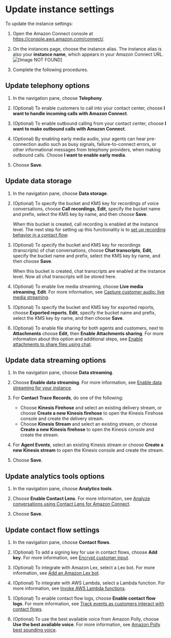 # Update instance settings<a name="update-instance-settings"></a>

To update the instance settings: 

1. Open the Amazon Connect console at [https://console\.aws\.amazon\.com/connect/](https://console.aws.amazon.com/connect/)\.

1. On the instances page, choose the instance alias\. The instance alias is also your **instance name**, which appears in your Amazon Connect URL\.  
![\[Image NOT FOUND\]](http://docs.aws.amazon.com/connect/latest/adminguide/images/instance.png)

1. Complete the following procedures\.

## Update telephony options<a name="update-telephony-options"></a>

1. In the navigation pane, choose **Telephony**\.

1. \(Optional\) To enable customers to call into your contact center, choose **I want to handle incoming calls with Amazon Connect**\.

1. \(Optional\) To enable outbound calling from your contact center, choose **I want to make outbound calls with Amazon Connect**\.

1. \(Optional\) By enabling early media audio, your agents can hear pre\-connection audio such as busy signals, failure\-to\-connect errors, or other informational messages from telephony providers, when making outbound calls\. Choose **I want to enable early media**\.

1. Choose **Save**\.

## Update data storage<a name="update-data-storage-options"></a>

1. In the navigation pane, choose **Data storage**\.

1. \(Optional\) To specify the bucket and KMS key for recordings of voice conversations, choose **Call recordings**, **Edit**, specify the bucket name and prefix, select the KMS key by name, and then choose **Save**\. 

   When this bucket is created, call recording is enabled at the instance level\. The next step for setting up this functionality is to [set up recording behavior in a contact flow](set-up-recordings.md)\.

1. \(Optional\) To specify the bucket and KMS key for recordings \(transcripts\) of chat conversations, choose **Chat transcripts**, **Edit**, specify the bucket name and prefix, select the KMS key by name, and then choose **Save**\. 

   When this bucket is created, chat transcripts are enabled at the instance level\. Now all chat transcripts will be stored here\.

1. \(Optional\) To enable live media streaming, choose **Live media streaming**, **Edit**\. For more information, see [Capture customer audio: live media streaming](customer-voice-streams.md)\.

1. \(Optional\) To specify the bucket and KMS key for exported reports, choose **Exported reports**, **Edit**, specify the bucket name and prefix, select the KMS key by name, and then choose **Save**\.

1. \(Optional\) To enable file sharing for both agents and customers, next to **Attachments** choose **Edit**, then **Enable Attachments sharing**\. For more information about this option and additional steps, see [Enable attachments to share files using chat](enable-attachments.md)\.

## Update data streaming options<a name="update-data-streaming-options"></a>

1. In the navigation pane, choose **Data streaming**\.

1. Choose **Enable data streaming**\. For more information, see [Enable data streaming for your instance](data-streaming.md)\.

1. For **Contact Trace Records**, do one of the following:
   + Choose **Kinesis Firehose** and select an existing delivery stream, or choose **Create a new Kinesis firehose** to open the Kinesis Firehose console and create the delivery stream\.
   + Choose **Kinesis Stream** and select an existing stream, or choose **Create a new Kinesis firehose** to open the Kinesis console and create the stream\.

1. For **Agent Events**, select an existing Kinesis stream or choose **Create a new Kinesis stream** to open the Kinesis console and create the stream\.

1. Choose **Save**\.

## Update analytics tools options<a name="update-analytics-tools"></a>

1. In the navigation pane, choose **Analytics tools**\.

1. Choose **Enable Contact Lens**\. For more information, see [Analyze conversations using Contact Lens for Amazon Connect](analyze-conversations.md)\.

1. Choose **Save**\.

## Update contact flow settings<a name="update-contact-flow-settings"></a>

1. In the navigation pane, choose **Contact flows**\.

1. \(Optional\) To add a signing key for use in contact flows, choose **Add key**\. For more information, see [Encrypt customer input](encrypt-data.md)\.

1. \(Optional\) To integrate with Amazon Lex, select a Lex bot\. For more information, see [Add an Amazon Lex bot](amazon-lex.md)\.

1. \(Optional\) To integrate with AWS Lambda, select a Lambda function\. For more information, see [Invoke AWS Lambda functions](connect-lambda-functions.md)\.

1. \(Optional\) To enable contact flow logs, choose **Enable contact flow logs**\. For more information, see [Track events as customers interact with contact flows](about-contact-flow-logs.md)\.

1. \(Optional\) To use the best available voice from Amazon Polly, choose **Use the best available voice**\. For more information, see [Amazon Polly best sounding voice](text-to-speech.md#amazon-polly-best-sounding-voice)\.